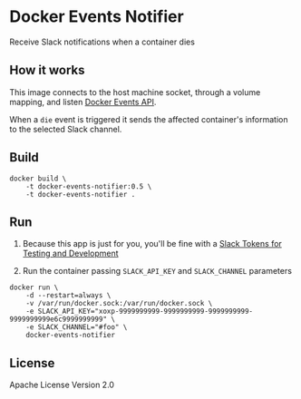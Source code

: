 # Docker Events Notifier 
Receive Slack notifications when a container dies

## How it works
This image connects to the host machine socket, through a volume mapping, and listen [Docker Events API](https://docs.docker.com/engine/reference/api/docker_remote_api_v1.24/#/monitor-dockers-events).

When a `die` event is triggered it sends the affected container's information to the selected Slack channel.  


## Build

```shell
docker build \
    -t docker-events-notifier:0.5 \
    -t docker-events-notifier .
```


## Run
1. Because this app is just for you, you'll be fine with  a [Slack Tokens for Testing and Development](https://api.slack.com/docs/oauth-test-tokens)

1. Run the container passing `SLACK_API_KEY` and `SLACK_CHANNEL` parameters

```shell
docker run \
    -d --restart=always \
    -v /var/run/docker.sock:/var/run/docker.sock \
    -e SLACK_API_KEY="xoxp-9999999999-9999999999-9999999999-9999999999e6c9999999999" \
    -e SLACK_CHANNEL="#foo" \
    docker-events-notifier
```

## License
Apache License Version 2.0


